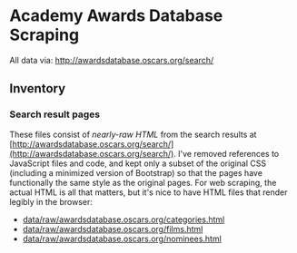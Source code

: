 # Academy Awards Database Scraping


All data via: http://awardsdatabase.oscars.org/search/




## Inventory

### Search result pages

These files consist of *nearly-raw HTML* from the search results at [http://awardsdatabase.oscars.org/search/](http://awardsdatabase.oscars.org/search/). I've removed references to JavaScript files and code, and kept only a subset of the original CSS (including a minimized version of Bootstrap) so that the pages have functionally the same style as the original pages. For web scraping, the actual HTML is all that matters, but it's nice to have HTML files that render legibly in the browser:

- [data/raw/awardsdatabase.oscars.org/categories.html](data/raw/awardsdatabase.oscars.org/categories.html)
- [data/raw/awardsdatabase.oscars.org/films.html](data/raw/awardsdatabase.oscars.org/films.html)
- [data/raw/awardsdatabase.oscars.org/nominees.html](data/raw/awardsdatabase.oscars.org/nominees.html)
